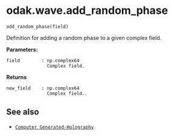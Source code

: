 # odak.wave.add_random_phase

`add_random_phase(field)`

Definition for adding a random phase to a given complex field.
 
**Parameters:**

    field        : np.complex64
                   Complex field.
                       
**Returns**

    new_field    : np.complex64
                   Complex field..

## See also

* [`Computer Generated-Holography`](../../cgh.md)
